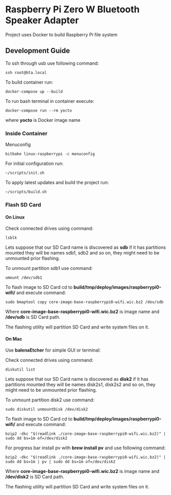 # Raspberry Pi Zero W Bluetooth Speaker Adapter

Project uses Docker to build Raspberry Pi file system

## Development Guide

To ssh through usb use following command:
```
ssh root@bta.local
```

To build container run:
```
docker-compose up --build
```

To run bash terminal in container execute:
```
docker-compose run --rm yocto
```
where **yocto** is Docker image name


### Inside Container

Menuconfig
```
bitbake linux-raspberrypi -c menuconfig
```

For initial configuration run:
```
~/scripts/init.sh
```

To apply latest updates and build the project run:
```
~/scripts/build.sh
```

### Flash SD Card

#### On Linux

Check connected drives using command:
```
lsblk
```

Lets suppose that our SD Card name is discovered as **sdb** if it has partitions mounted they will be names sdb1, sdb2 and so on, they might need to be unmounted prior flashing.

To unmount partition sdb1 use command:
```
umount /dev/sdb1
```

To flash image to SD Card cd to **build/tmp/deploy/images/raspberrypi0-wifi/** and execute command:
```
sudo bmaptool copy core-image-base-raspberrypi0-wifi.wic.bz2 /dev/sdb
```

Where **core-image-base-raspberrypi0-wifi.wic.bz2** is image name and **/dev/sdb** is SD Card path.

The flashing utility will partition SD Card and write system files on it.

#### On Mac

Use **balenaEtcher** for simple GUI or terminal:

Check connected drives using command:
```
diskutil list
```

Lets suppose that our SD Card name is discovered as **disk2** if it has partitions mounted they will be names disk2s1, disk2s2 and so on, they might need to be unmounted prior flashing.

To unmount partition disk2 use command:
```
sudo diskutil unmountDisk /dev/disk2
```

To flash image to SD Card cd to **build/tmp/deploy/images/raspberrypi0-wifi/** and execute command:
```
bzip2 -dkc "$(readlink ./core-image-base-raspberrypi0-wifi.wic.bz2)" | sudo dd bs=1m of=/dev/disk2
```

For progress bar install pv with **brew install pv** and use following command:
```
bzip2 -dkc "$(readlink ./core-image-base-raspberrypi0-wifi.wic.bz2)" | sudo dd bs=1m | pv | sudo dd bs=1m of=/dev/disk2
```

Where **core-image-base-raspberrypi0-wifi.wic.bz2** is image name and **/dev/disk2** is SD Card path.

The flashing utility will partition SD Card and write system files on it.
